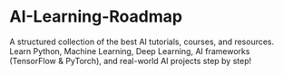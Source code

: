 # AI-Learning-Roadmap
A structured collection of the best AI tutorials, courses, and resources. Learn Python, Machine Learning, Deep Learning, AI frameworks (TensorFlow &amp; PyTorch), and real-world AI projects step by step!
